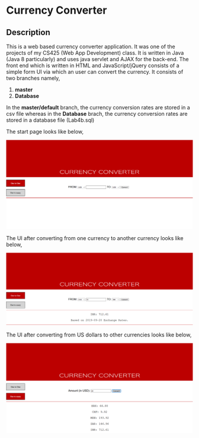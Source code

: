 # Currency Converter
## Description
  This is a web based currency converter application. It was one of the projects of my CS425 (Web App Development) class. It is written 
  in Java (Java 8 particularly) and uses java servlet and AJAX for the back-end. The front end which is written in HTML and JavaScript/jQuery consists of a simple form UI via which an user can convert the currency. It consists of two branches namely,
  
  1. **master**
  2. **Database**
  
  In the **master/default** branch, the currency conversion rates are stored in a csv file whereas in the **Database** brach, the currency 
  conversion rates are stored in a database file (Lab4b.sql)
  
  The start page looks like below,
  
  ![picture](converter-start.PNG)
  
  The UI after converting from one currency to another currency looks like below,
  
  ![picture](converter2.PNG)
  
  The UI after converting from US dollars to other currencies looks like below,
  
  ![picture](converter3.PNG)
  
